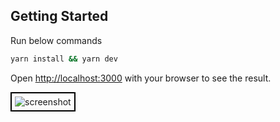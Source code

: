 
## Getting Started

Run below commands
```bash
yarn install && yarn dev
```

Open [http://localhost:3000](http://localhost:3000) with your browser to see the result.



<img src="https://github.com/user-attachments/assets/bd1f3a15-ac6c-4da4-aa6e-fcd0ff6d8388" alt="screenshot" style="border: 2px solid black; padding: 5px;"/>




